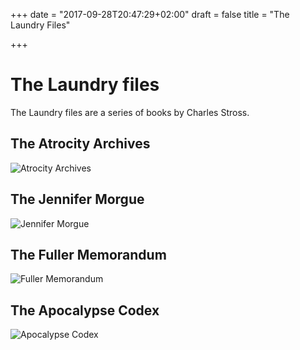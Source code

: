 +++
date = "2017-09-28T20:47:29+02:00"
draft = false
title = "The Laundry Files"

+++

# The Laundry files

The Laundry files are a series of books by Charles Stross.

## The Atrocity Archives

![Atrocity Archives](/img/laundry/laundry_atrocity_archives.jpg)


## The Jennifer Morgue

![Jennifer Morgue](/img/laundry/laundry_jennifer_morgue.jpg)

## The Fuller Memorandum

![Fuller Memorandum](/img/laundry/laundry_fuller_memorandum.jpg)

## The Apocalypse Codex

![Apocalypse Codex](/img/laundry/laundry_apocalypse_codex.jpg)
